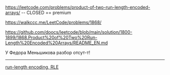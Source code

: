 https://leetcode.com/problems/product-of-two-run-length-encoded-arrays/ -- CLOSED == premium

https://walkccc.me/LeetCode/problems/1868/

https://github.com/doocs/leetcode/blob/main/solution/1800-1899/1868.Product%20of%20Two%20Run-Length%20Encoded%20Arrays/README_EN.md

У Федора Меньшикова разбор отсут-т!

_______

[run-length encoding, RLE](https://ru.wikipedia.org/wiki/%D0%9A%D0%BE%D0%B4%D0%B8%D1%80%D0%BE%D0%B2%D0%B0%D0%BD%D0%B8%D0%B5_%D0%B4%D0%BB%D0%B8%D0%BD_%D1%81%D0%B5%D1%80%D0%B8%D0%B9)

